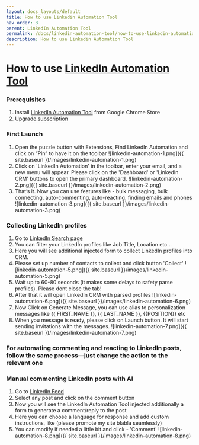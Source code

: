```yaml
---
layout: docs_layouts/default
title: How to use Linkedin Automation Tool
nav_order: 3
parent: LinkedIn Automation Tool
permalink: /docs/linkedin-automation-tool/how-to-use-linkedin-automation-tool
description: How to use Linkedin Automation Tool
---
```


# How to use <a href="/cold-outreach-messages-linkedin-2024/" target="_blank">LinkedIn Automation Tool</a>



[//]: # (### Demo)

[//]: # (<iframe width="560" height="315" src="https://www.youtube.com/embed/W71LSsmjMRc?si=OSncOwQK2fM1VAn2" title="YouTube video player" frameborder="0" allow="accelerometer; autoplay; clipboard-write; encrypted-media; gyroscope; picture-in-picture; web-share" referrerpolicy="strict-origin-when-cross-origin" allowfullscreen></iframe>)

### Prerequisites
1. Install <a href="https://chromewebstore.google.com/detail/linkedin-automation-email/elgfcjbemdchphggeegglnmjoagoeial?utm_source=pricing_page&utm_medium=success_doc_page&utm_campaign=success_doc_page
   " target="_blank">LinkedIn Automation Tool</a> from Google Chrome Store
2. <a href="/cold-outreach-messages-linkedin-2024/" target="_blank">Upgrade subscription</a>

### First Launch
1. Open the puzzle button with Extensions, Find LinkedIn Automation and click on “Pin” to have it on the toolbar
    ![linkedin-automation-1.png]({{ site.baseurl }}/images/linkedin-automation-1.png)
2. Click on 'LinkedIn Automation' in the toolbar, enter your email, and a new menu will appear. Please click on the 'Dashboard' or 'LinkedIn CRM' buttons to open the primary dashboard.
   ![linkedin-automation-2.png]({{ site.baseurl }}/images/linkedin-automation-2.png)
3. That’s it. Now you can use features like - bulk messaging, bulk connecting, auto-commenting, auto-reacting, finding emails and phones
 ![linkedin-automation-3.png]({{ site.baseurl }}/images/linkedin-automation-3.png)


### Collecting LinkedIn profiles
1. Go to <a href="https://www.linkedin.com/search/results/people/?origin=SWITCH_SEARCH_VERTICAL"> LinkedIn Search page </a>
2. You can filter your LinkedIn profiles like Job Title, Location etc... 
3. Here you will see additional injected form to collect LinkedIn profiles into CRM.
4. Please set up number of contacts to collect and click button 'Collect'
   ![linkedin-automation-5.png]({{ site.baseurl }}/images/linkedin-automation-5.png)
5. Wait up to 60-80 seconds (it makes some delays to safety parse profiles). Please dont close the tab!
6. After that it will open LinkedIn CRM with parsed profiles
![linkedin-automation-6.png]({{ site.baseurl }}/images/linkedin-automation-6.png)
7. Now Click on Generate Message, you can use alias to personalization messages like {{ FIRST_NAME }}, {{ LAST_NAME }}, {{POSITION}} etc
8. When you message is ready, please click on Launch button. It will start sending invitations with the messages.
   ![linkedin-automation-7.png]({{ site.baseurl }}/images/linkedin-automation-7.png)

### For automating commenting and reacting to LinkedIn posts, follow the same process—just change the action to the relevant one

### Manual commenting LinkedIn posts with AI
1. Go to <a href="https://www.linkedin.com/feed/"> LinkedIn Feed</a>
2. Select any post and click on the comment button
3. Now you will see the LinkedIn Automation Tool injected additionally a form to generate a comment/reply to the post
4. Here you can choose a language for response and add custom instructions, like (please promote my site blabla seamlessly)
5. You can modify if needed a little bit and click - 'Comment'
   ![linkedin-automation-8.png]({{ site.baseurl }}/images/linkedin-automation-8.png)